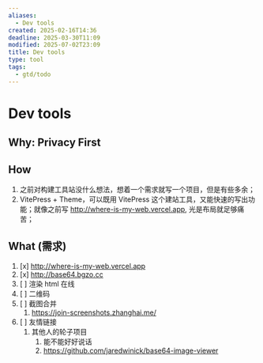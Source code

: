 ```yaml
---
aliases:
  - Dev tools
created: 2025-02-16T14:36
deadline: 2025-03-30T11:09
modified: 2025-07-02T23:09
title: Dev tools
type: tool
tags:
  - gtd/todo
---
```


# Dev tools

## Why: Privacy First

## How

1. 之前对构建工具站没什么想法，想着一个需求就写一个项目，但是有些多余；
2. VitePress + Theme，可以既用 VitePress 这个建站工具，又能快速的写出功能；就像之前写 http://where-is-my-web.vercel.app, 光是布局就足够痛苦；

## What (需求)

1. [x] http://where-is-my-web.vercel.app
2. [x] http://base64.bgzo.cc
3. [ ] 渲染 html 在线
4. [ ] 二维码
5. [ ] 截图合并
	1. https://join-screenshots.zhanghai.me/
6. [ ] 友情链接
	1. 其他人的轮子项目
		1. 能不能好好说话
		2. https://github.com/jaredwinick/base64-image-viewer

